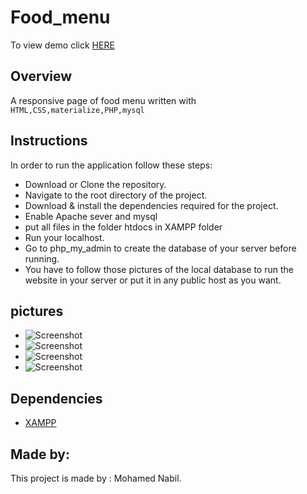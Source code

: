 # Food_menu

To view demo click [HERE](https://youtu.be/weHW_qKfIMA)

## Overview

A responsive page of food menu written with `HTML,CSS,materialize,PHP,mysql`

## Instructions

In order to run the application follow these steps:
- Download or Clone the repository.
- Navigate to the root directory of the project.
- Download & install the dependencies required for the project.
- Enable Apache sever and mysql
- put all files in the folder htdocs in XAMPP folder 
- Run your localhost.
- Go to php_my_admin to create the database of your server before running.
- You have to follow those pictures of the local database to run the website in your server or put  it in any public host as you want.

## pictures

- ![Screenshot](images/Screenshot_1.png)
- ![Screenshot](images/Screenshot_2.png)
- ![Screenshot](images/Screenshot_3.png)
- ![Screenshot](images/Screenshot_4.png)


## Dependencies

- [XAMPP](https://www.apachefriends.org/index.html)

## Made by:

This project is made by : Mohamed Nabil.